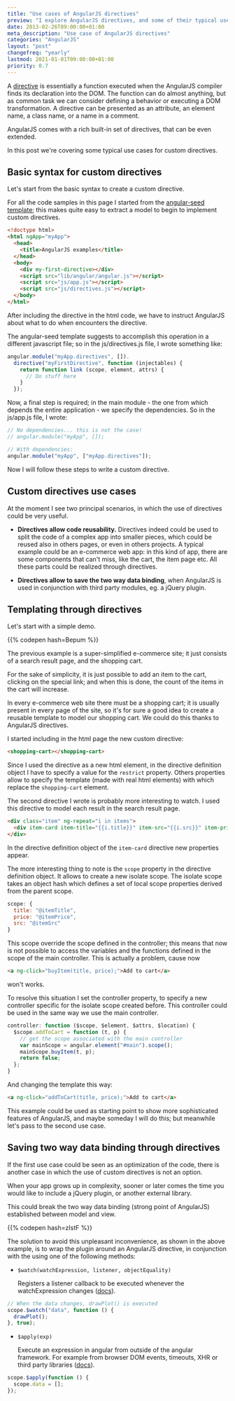 ```yaml
---
title: "Use cases of AngularJS directives"
preview: "I explore AngularJS directives, and some of their typical use cases within an application."
date: 2013-02-26T09:00:00+01:00
meta_description: "Use case of AngularJS directives"
categories: "AngularJS"
layout: "post"
changefreq: "yearly"
lastmod: 2021-01-01T09:00:00+01:00
priority: 0.7
---
```


A [directive](https://docs.angularjs.org/guide/directive "AngularJS Directive") is essentially a function executed when the AngularJS compiler finds its declaration into the DOM.
The function can do almost anything, but as common task we can consider defining a behavior or executing a DOM transformation.
A directive can be presented as an attribute, an element name, a class name, or a name in a comment.

AngularJS comes with a rich built-in set of directives, that can be even extended.

In this post we're covering some typical use cases for custom directives.

## Basic syntax for custom directives

Let's start from the basic syntax to create a custom directive.

For all the code samples in this page I started from the [angular-seed template](https://github.com/angular/angular-seed "Application skeleton for a typical AngularJS web app"); this makes quite easy to extract a model to begin to implement custom directives.

```html
<!doctype html>
<html ngApp="myApp">
  <head>
    <title>AngularJS examples</title>
  </head>
  <body>
    <div my-first-directive></div>
    <script src="lib/angular/angular.js"></script>
    <script src="js/app.js"></script>
    <script src="js/directives.js"></script>
  </body>
</html>
```

After including the directive in the html code, we have to instruct AngularJS about what to do when encounters the directive.

The angular-seed template suggests to accomplish this operation in a different javascript file; so in the js/directives.js file, I wrote something like:

```js
angular.module("myApp.directives", []).
  directive("myFirstDirective", function (injectables) {
    return function link (scope, element, attrs) {
      // Do stuff here
    }
  });
```

Now, a final step is required; in the main module - the one from which depends the entire application - we specify the dependencies.
So in the js/app.js file, I wrote:

```js
// No dependencies... this is not the case!
// angular.module("myApp", []);

// With dependencies:
angular.module("myApp", ["myApp.directives"]);
```

Now I will follow these steps to write a custom directive.

## Custom directives use cases
At the moment I see two principal scenarios, in which the use of directives could be very useful.

* **Directives allow code reusability.** Directives indeed could be used to split the code of a complex app into smaller pieces, which could be reused also in others pages, or even in others projects. A typical example could be an e-commerce web app: in this kind of app, there are some components that can't miss, like the cart, the item page etc. All these parts could be realized through directives.

* **Directives allow to save the two way data binding**, when AngularJS is used in conjunction with third party modules, eg. a jQuery plugin.

## Templating through directives

Let's start with a simple demo.

{{% codepen hash=Bepum %}}

The previous example is a super-simplified e-commerce site; it just consists of a search result page, and the shopping cart.

For the sake of simplicity, it is just possible to add an item to the cart, clicking on the special link; and when this is done, the count of the items in the cart will increase.

In every e-commerce web site there must be a shopping cart; it is usually present in every page of the site, so it's for sure a good idea to create a reusable template to model our shopping cart. We could do this thanks to AngularJS directives.

I started including in the html page the new custom directive:

```html
<shopping-cart></shopping-cart>
```

Since I used the directive as a new html element, in the directive definition object I have to specify a value for the `restrict` property.
Others properties allow to specify the template (made with real html elements) with which replace the `shopping-cart` element.

The second directive I wrote is probably more interesting to watch. I used this directive to model each result in the search result page.

```html
<div class="item" ng-repeat="i in items">
  <div item-card item-title="{{i.title}}" item-src="{{i.src}}" item-price="{{i.price}}"></div>
</div>
```

In the directive definition object of the `item-card` directive new properties appear.

The more interesting thing to note is the `scope` property in the directive definition object. It allows to create a new isolate scope. The isolate scope takes an object hash which defines a set of local scope properties derived from the parent scope.

```js
scope: {
  title: "@itemTitle",
  price: "@itemPrice",
  src: "@itemSrc"
}
```

This scope override the scope defined in the controller; this means that now is not possible to access the variables and the functions defined in the scope of the main controller. This is actually a problem, cause now

```html
<a ng-click="buyItem(title, price);">Add to cart</a>
```

won't works.

To resolve this situation I set the controller property, to specify a new controller specific for the isolate scope created before. This controller could be used in the same way we use the main controller.

```js
controller: function ($scope, $element, $attrs, $location) {
  $scope.addToCart = function (t, p) {
    // get the scope associated with the main controller
    var mainScope = angular.element("#main").scope();
    mainScope.buyItem(t, p);
    return false;
  };
}
```

And changing the template this way:

```html
<a ng-click="addToCart(title, price);">Add to cart</a>
```

This example could be used as starting point to show more sophisticated features of AngularJS, and maybe someday I will do this; but meanwhile let's pass to the second use case.

## Saving two way data binding through directives

If the first use case could be seen as an optimization of the code, there is another case in which the use of custom directives is not an option.

When your app grows up in complexity, sooner or later comes the time you would like to include a jQuery plugin, or another external library.

This could break the two way data binding (strong point of AngularJS) established between model and view.

{{% codepen hash=zIstF %}}

The solution to avoid this unpleasant inconvenience, as shown in the above example, is to wrap the plugin around an AngularJS directive, in conjunction with the using one of the following methods:

* `$watch(watchExpression, listener, objectEquality)`

  Registers a listener callback to be executed whenever the watchExpression changes ([docs](https://docs.angularjs.org/api/ng/type/$rootScope.Scope#$watch "AngularJS api: $watch")).

```js
// When the data changes, drawPlot() is executed
scope.$watch("data", function () {
  drawPlot();
}, true);
```

* `$apply(exp)`

  Execute an expression in angular from outside of the angular framework. For example from browser DOM events, timeouts, XHR or third party libraries ([docs](https://docs.angularjs.org/api/ng/type/$rootScope.Scope#$apply "AngularJS api: $apply")).

```js
scope.$apply(function () {
  scope.data = [];
});
```
